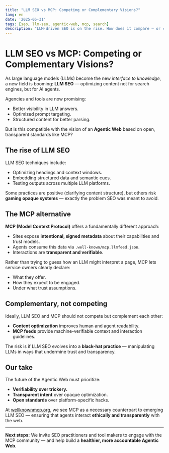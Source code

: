 ```yaml
---
title: "LLM SEO vs MCP: Competing or Complementary Visions?"
lang: en
date: '2025-05-31'
tags: [seo, llm-seo, agentic-web, mcp, search]
description: "LLM-driven SEO is on the rise. How does it compare — or conflict — with MCP and the goals of an open Agentic Web?"
---
```


# LLM SEO vs MCP: Competing or Complementary Visions?

As large language models (LLMs) become the new *interface to knowledge*, a new field is booming: **LLM SEO** — optimizing content not for search engines, but for AI agents.

Agencies and tools are now promising:
- Better visibility in LLM answers.
- Optimized prompt targeting.
- Structured content for better parsing.

But is this compatible with the vision of an **Agentic Web** based on open, transparent standards like MCP?

## The rise of LLM SEO

LLM SEO techniques include:
- Optimizing headings and context windows.
- Embedding structured data and semantic cues.
- Testing outputs across multiple LLM platforms.

Some practices are positive (clarifying content structure), but others risk **gaming opaque systems** — exactly the problem SEO was meant to avoid.

## The MCP alternative

**MCP (Model Context Protocol)** offers a fundamentally different approach:
- Sites expose **intentional, signed metadata** about their capabilities and trust models.
- Agents consume this data via `.well-known/mcp.llmfeed.json`.
- Interactions are **transparent and verifiable**.

Rather than trying to guess how an LLM might interpret a page, MCP lets service owners clearly declare:
- What they offer.
- How they expect to be engaged.
- Under what trust assumptions.

## Complementary, not competing

Ideally, LLM SEO and MCP should not compete but complement each other:
- **Content optimization** improves human and agent readability.
- **MCP feeds** provide machine-verifiable context and interaction guidelines.

The risk is if LLM SEO evolves into a **black-hat practice** — manipulating LLMs in ways that undermine trust and transparency.

## Our take

The future of the Agentic Web must prioritize:
- **Verifiability over trickery.**
- **Transparent intent** over opaque optimization.
- **Open standards** over platform-specific hacks.

At [wellknownmcp.org](https://wellknownmcp.org), we see MCP as a necessary counterpart to emerging LLM SEO — ensuring that agents interact **ethically and transparently** with the web.

---

**Next steps:** We invite SEO practitioners and tool makers to engage with the MCP community — and help build a **healthier, more accountable Agentic Web**.